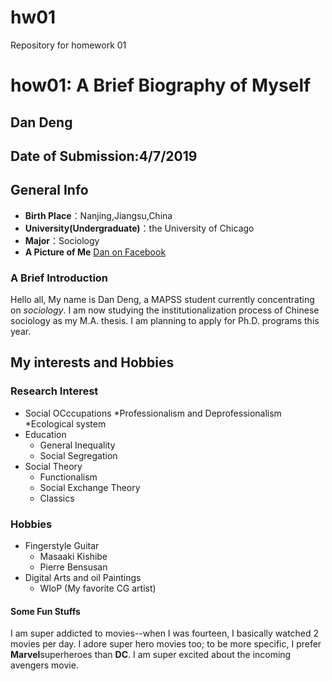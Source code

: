 # hw01
Repository for homework 01

# how01: A Brief Biography of Myself

## Dan Deng

## Date of Submission:4/7/2019

## General Info
   * **Birth Place**：Nanjing,Jiangsu,China
   * **University(Undergraduate)**：the University of Chicago
   *  **Major**：Sociology
   *  **A Picture of Me**
[Dan on Facebook](file:///D:/10429445_1385364995089491_8720378821134883041_n.jpg)

### A Brief Introduction
Hello all, My name is Dan Deng, a MAPSS student currently concentrating on _sociology_. I am now studying the institutionalization process of Chinese sociology as my M.A. thesis. I am planning to apply for Ph.D. programs this year.

## My interests and Hobbies
### Research Interest
* Social OCccupations
    *Professionalism and Deprofessionalism
    *Ecological system
* Education
    * General Inequality
    * Social Segregation
* Social Theory
    * Functionalism
    * Social Exchange Theory
    * Classics
### Hobbies
* Fingerstyle Guitar
    * Masaaki Kishibe
    * Pierre Bensusan
* Digital Arts and oil Paintings
    * WloP (My favorite CG artist)
#### Some Fun Stuffs
I am super addicted to movies--when I was fourteen, I basically watched 2 movies per day. I adore super hero movies too; to be more specific, I prefer **Marvel**superheroes than **DC**. I am super excited about the incoming avengers movie.
